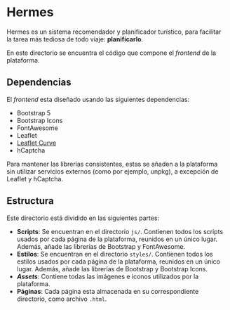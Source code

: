 # Hermes

Hermes es un sistema recomendador y planificador turístico, para facilitar la tarea más tediosa de todo viaje: **planificarlo**.

En este directorio se encuentra el código que compone el _frontend_ de la plataforma.

## Dependencias

El _frontend_ esta diseñado usando las siguientes dependencias:

- Bootstrap 5
- Bootstrap Icons
- FontAwesome
- Leaflet
- [Leaflet Curve](https://github.com/elfalem/Leaflet.curve)
- hCaptcha

Para mantener las librerías consistentes, estas se añaden a la plataforma sin utilizar servicios externos (como por ejemplo, unpkg), a excepción de Leaflet y hCaptcha.

## Estructura

Este directorio está dividido en las siguientes partes:

- **Scripts**: Se encuentran en el directorio `js/`. Contienen todos los scripts usados por cada página de la plataforma, reunidos en un único lugar. Además, añade las librerías de Bootstrap y FontAwesome.
- **Estilos**: Se encuentran en el directorio `styles/`. Contienen todos los estilos usados por cada página de la plataforma, reunidos en un único lugar. Además, añade las librerías de Bootstrap y Bootstrap Icons.
- ***Assets***: Contiene todas las imágenes e iconos utilizados por la plataforma.
- **Páginas**: Cada página esta almacenada en su correspondiente directorio, como archivo `.html`.